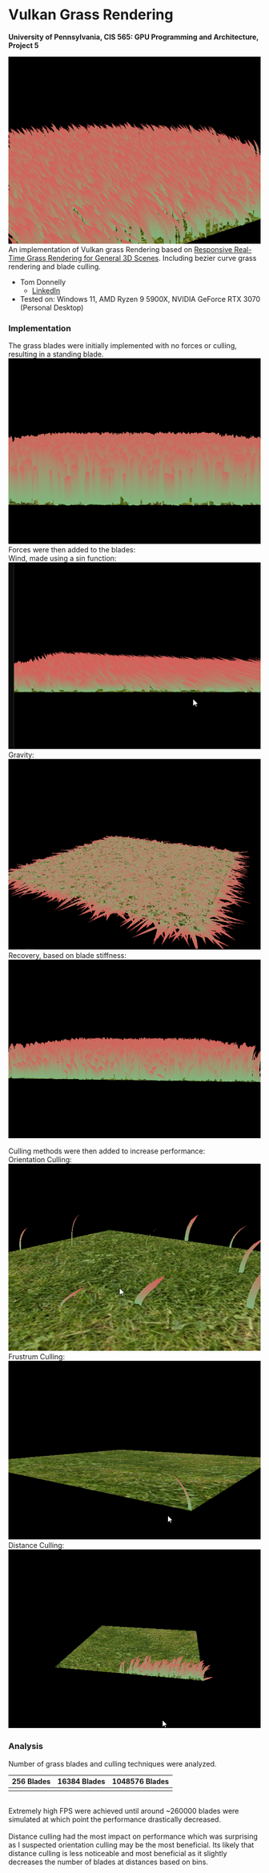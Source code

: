 Vulkan Grass Rendering
==================================

**University of Pennsylvania, CIS 565: GPU Programming and Architecture, Project 5**

![](img/cover.gif)  
An implementation of Vulkan grass Rendering based on [Responsive Real-Time Grass Rendering for General 3D Scenes](https://www.cg.tuwien.ac.at/research/publications/2017/JAHRMANN-2017-RRTG/JAHRMANN-2017-RRTG-draft.pdf). Including bezier curve grass rendering and blade culling.
* Tom Donnelly
  * [LinkedIn](https://www.linkedin.com/in/the-tom-donnelly/)
* Tested on: Windows 11, AMD Ryzen 9 5900X, NVIDIA GeForce RTX 3070 (Personal Desktop)

### Implementation
The grass blades were initially implemented with no forces or culling, resulting in a standing blade.  
![](img/grass_up.png)  
Forces were then added to the blades:    
Wind, made using a sin function:  
![](img/wind.gif)   
Gravity:   
![](img/gravity.png)    
Recovery, based on blade stiffness:  
![](img/recovery.png)

Culling methods were then added to increase performance:  
Orientation Culling:    
![](img/o_cull.gif)  
Frustrum Culling:  
![](img/f_cull.gif)  
Distance Culling:  
![](img/d_cull.gif)  


### Analysis
Number of grass blades and culling techniques were analyzed. 
   
| 256 Blades | 16384 Blades | 1048576 Blades |
| ---------- | ------------ | -------------- |  
|[](img/8.gif)            |[](img/13.gif)                |  [](img/20.gif)               |    

[](img/num_blades.png)    
Extremely high FPS were achieved until around ~260000 blades were simulated at which point the performance drastically decreased.    
[](img/Culling.png)  
Distance culling had the most impact on performance which was surprising as I suspected orientation culling may be the most beneficial. Its likely that distance culling is less noticeable and most beneficial as it slightly decreases the number of blades at distances based on bins.  
 

